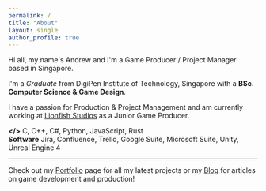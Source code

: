 ```yaml
---
permalink: /
title: "About"
layout: single
author_profile: true
---
```


Hi all, my name's Andrew and I'm a Game Producer / Project Manager based in Singapore.

I'm a *Graduate* from DigiPen Institute of Technology, Singapore with a **BSc. Computer Science & Game Design**.  

I have a passion for Production & Project Management and am currently working at 
[Lionfish Studios](https://lionfish-studios.com/) as a Junior Game Producer.  

**</>** C, C++, C#, Python, JavaScript, Rust  
**Software** Jira, Confluence, Trello, Google Suite, Microsoft Suite, Unity, Unreal Engine 4

---

Check out my [Portfolio](portfolio.md) page for all my latest projects or my [Blog](blog.md) 
for articles on game development and production!